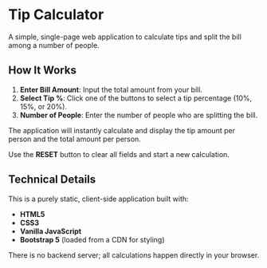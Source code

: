 # Tip Calculator

A simple, single-page web application to calculate tips and split the bill among a number of people.

## How It Works

1.  **Enter Bill Amount**: Input the total amount from your bill.
2.  **Select Tip %**: Click one of the buttons to select a tip percentage (10%, 15%, or 20%).
3.  **Number of People**: Enter the number of people who are splitting the bill.

The application will instantly calculate and display the tip amount per person and the total amount per person.

Use the **RESET** button to clear all fields and start a new calculation.

## Technical Details

This is a purely static, client-side application built with:

*   **HTML5**
*   **CSS3**
*   **Vanilla JavaScript**
*   **Bootstrap 5** (loaded from a CDN for styling)

There is no backend server; all calculations happen directly in your browser.